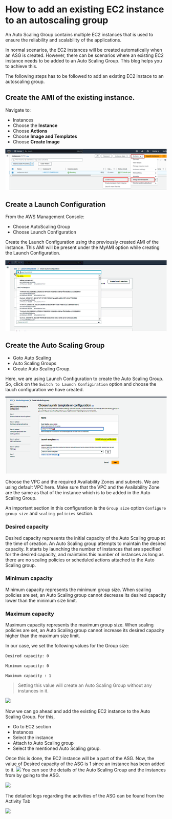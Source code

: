 # How to add an existing EC2 instance to an autoscaling group

An Auto Scaling Group contains multiple EC2 instances that is used to ensure the reliability and scalability of the applications. 

In normal scenarios, the EC2 instances will be created automatically when an ASG is created. However, there can be scenarios where an existing EC2 instance needs to be added to an Auto Scaling Group. This blog helps you to achieve this.

The following steps has to be followed to add an existing EC2 instace to an autoscaling group.

## Create the AMI of the existing instance.
Navigate to:
* Instances
* Choose the **Instance**
* Choose **Actions**
* Choose **Image and Templates**
* Choose **Create Image**

![](./images/ami.png)
 
## Create a Launch Configuration
From the AWS Management Console:
* Choose AutoScaling Group
* Choose Launch Configuration

Create the Launch Configuration using the previously created AMI of the instance. This AMI will be present under the MyAMI option while creating the Launch Configuration.
 
 ![](./images/myAMI.png)

## Create the Auto Scaling Group
* Goto Auto Scaling
* Auto Scaling Groups
* Create Auto Scaling Group.

Here, we are using Launch Configuration to create the Auto Scaling Group. So, click on the ```Switch to Launch Configiration``` option and choose the lauch configuration we have created.

![](./images/launchConfig.png)
  
Choose the VPC and the required Availability Zones and subnets. We are using default VPC here. Make sure that the VPC and the Availability Zone are the same as that of the instance which is to be added in the Auto Scaling Group.

An important section in this configuration is the
```Group size``` option ```Configure group size``` and ```scaling policies``` section.

### Desired capacity
Desired capacity represents the initial capacity of the Auto Scaling group at the time of creation. An Auto Scaling group attempts to maintain the desired capacity. It starts by launching the number of instances that are specified for the desired capacity, and maintains this number of instances as long as there are no scaling policies or scheduled actions attached to the Auto Scaling group.
### Minimum capacity
Minimum capacity represents the minimum group size. When scaling policies are set, an Auto Scaling group cannot decrease its desired capacity lower than the minimum size limit.
### Maximum capacity
Maximum capacity represents the maximum group size. When scaling policies are set, an Auto Scaling group cannot increase its desired capacity higher than the maximum size limit.

In our case, we set the following values for the Group size:

```Desired capacity: 0```

```Minimum capacity: 0```

```Maximum capacity : 1```

>Setting this value will create an Auto Scaling Group without any instances in it.

![](./images/auto-scaling-group-0.png)

Now we can go ahead and add the existing EC2 instance to the Auto Scaling Group. For this,
* Go to EC2 section
* Instances
* Select the instance
* Attach to Auto Scaling group
* Select the mentioned Auto Scaling group.

Once this is done, the EC2 instance will be a part of the ASG. Now, the value of Desired capacity of the ASG is 1 since an instance has been added to it. 
 ![](./images/auto-scaling-group.png)
You can see the details of the Auto Scaling Group and the instances from by going to the ASG.

![](./images/asg.png)

The detailed logs regarding the activities of the ASG can be found from the Activity Tab

![](./images/activity_tab.png)